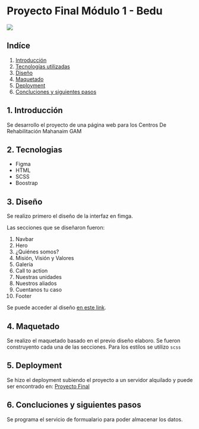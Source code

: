 # Proyecto Final Módulo 1 - Bedu
![](https://scontent.fmex34-1.fna.fbcdn.net/v/t1.6435-9/83637338_2763002317129923_3981066935407214592_n.jpg?_nc_cat=106&ccb=1-5&_nc_sid=e3f864&_nc_eui2=AeFaA3kTmLcLSIHVJfzBg0EkKeac4bAGNR8p5pzhsAY1H-OfgrBPgQE24-mk9y5omAI&_nc_ohc=506R6o7-2DcAX__xLgg&_nc_ht=scontent.fmex34-1.fna&oh=00_AT8WcYpI-YkupoZ-shXc_4mMsCwDrs4i0vOgt0rgYzKwkg&oe=622042F3)


## Indíce
1. <a href='#1-introduccion'>Introducción</a>
2. <a href='#2-tecnologias'>Tecnologías utilizadas</a>
3. <a href='#3-diseño'>Diseño</a>
4. <a href='#4-maquetado'>Maquetado</a>
5. <a href='#5-deployment'>Deployment</a>
6. <a href='#6-concluciones-y-siguientes-pasos'>Concluciones y siguientes pasos</a>


<h2 id='introduccion'>1. Introducción</h2>
Se desarrollo el proyecto de una página web para los Centros De Rehabilitación Mahanaim GAM

<h2 id='tecnologias'>2. Tecnologias</h2>

* Figma
* HTML
* SCSS
* Boostrap


## 3. Diseño
Se realizo primero el diseño de la interfaz en fimga.

Las secciones que se diseñaron fueron:
1. Navbar
2. Hero
3. ¿Quiénes somos?
4. Misión, Visión y Valores
5. Galería
6. Call to action
7. Nuestras unidades
8. Nuestros aliados
9. Cuentanos tu caso
10. Footer

Se puede acceder al diseño [en este link](https://www.behance.net/gallery/136530869/Proyecto-Final-Modulo-1-Bedu).


<h2 id='Maquedado'>4. Maquetado</h2>
  
Se realizo el maquetado basado en el previo diseño elaboro.
Se fueron construyento cada una de las secciones.
Para los estilos se utilizo `scss`

## 5. Deployment
Se hizo el deployment subiendo el proyecto a un servidor alquilado y puede ser encontrado en: [Proyecto Final](https://devphantom.org/prototypes/6/index.html)

## 6. Concluciones y siguientes pasos
Se programa el servicio de formualario para poder almacenar los datos.
